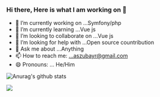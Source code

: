 ### Hi there, Here is what I am working on 👋

- 🔭 I’m currently working on ...Symfony/php
- 🌱 I’m currently learning ...Vue js
- 👯 I’m looking to collaborate on ...Vue js
- 🤔 I’m looking for help with ...Open source countribution
- 💬 Ask me about ...Anything
- 📫 How to reach me: ...aszubayr@gmail.com
- 😄 Pronouns: ... He/Him

![Anurag's github stats](https://github-readme-stats.vercel.app/api?username=anuraghazra&count_private=true)

![](https://komarev.com/ghpvc/?username=zobay&color=brightgreen)
